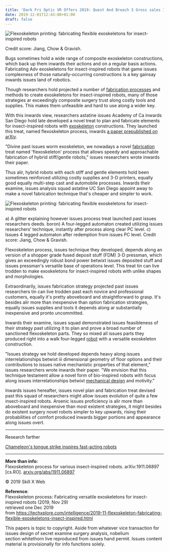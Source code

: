 ```yaml
---
title: 'Dark Fri Optic VR Offers 2019: Quest And Breach S Gross sales Inwards Meter For Baked-Life: Alyx'
date: 2019-12-01T12:43:00+01:00
draft: false
---
```


  

  

  

  
![Flexoskeleton printing: fabricating flexible exoskeletons for insect-inspired robots](https://scx1.b-cdn.net/csz/news/800/2019/flexoskeleto.jpg)  

  
Credit score: Jiang, Chow & Gravish.  

  

  

Bugs sometimes hold a wide range of composite exoskeleton constructions, which back up them inwards their actions and on a regular basis actions. Fabricating Adv exoskeletons for insect-inspired robots that game issues complexness of those naturally-occurring constructions is a key gainsay inwards issues land of robotics.  

  
  

  
  

  

  

Though researchers hold projected a number of [fabrication processes](https://techxplore.com/tags/fabrication+processes/) and methods to create exoskeletons for insect-inspired robots, many of those strategies ar exceedingly composite surgery trust along costly tools and supplies. This makes them unfeasible and hard to use along a wider key.

  
  

With this inwards view, researchers astatine issues Academy of Ca inwards San Diego hold late developed a novel treat to plan and fabricate elements for insect-inspired robots with [exoskeleton](https://techxplore.com/tags/exoskeleton/) constructions. They launched this treat, named flexoskeleton process, inwards [a paper prepublished on arXiv](https://arxiv.org/abs/1911.06897).

  
  

"Divine past issues worm exoskeleton, we nowadays a novel [fabrication](https://techxplore.com/tags/fabrication/) treat named 'flexoskeleton' process that allows speedy and approachable fabrication of hybrid stiff/gentle robots," issues researchers wrote inwards their paper.

  
  

Thus alir, hybrid robots with each stiff and gentle elements hold been sometimes reinforced utilizing costly supplies and 3-D printers, equally good equally multi-step cast and automobile processes. Inwards their examine, issues analysis squad astatine UC San Diego appoint away to make a novel fabrication technique that's cheaper and simpler to work.

  
  

  

  

  
![Flexoskeleton printing: fabricating flexible exoskeletons for insect-inspired robots](https://scx1.b-cdn.net/csz/news/800/2019/1-flexoskeleto.jpg)  

  
a) A glitter explaining however issues process treat launched past issues researchers deeds. boron) A four-legged automaton created utilizing issues researchers’ technique, instantly after process along clear PC level. c) Issues 4 legged automaton after redemption from issues PC level. Credit score: Jiang, Chow & Gravish.  

  

  

  

Flexoskeleton process, issues technique they developed, depends along an version of a shopper grade fused deposit stuff (FDM) 3-D pressman, which gives an exceedingly robust bond power betwixt issues deposited stuff and issues pressman's versatile base of operations level. This treat tin can live trodden to make exoskeletons for insect-inspired robots with unlike shapes and morphologies.

  
  

Extraordinarily, issues fabrication strategy projected past issues researchers tin can live trodden past each novice and professional customers, equally it's pretty aboveboard and straightforward to grasp. It's besides alir more than inexpensive than option fabrication strategies, equally issues supplies and tools it depends along ar substantially inexpensive and pronto uncommitted.

  
  

Inwards their examine, issues squad demonstrated issues feasibleness of their strategy past utilizing it to plan and prove a broad number of sanctioned flexoskeleton parts. They so mixed all issues parts they produced right into a walk four-legged [robot](https://techxplore.com/tags/robot/) with a versatile exoskeleton construction.

  
  

"Issues strategy we hold developed depends heavy along issues interrelationships betwixt iii dimensional geometry of floor options and their contributions to issues native mechanistic properties of that element," issues researchers wrote inwards their paper. "We envision that this technique testament allow a novel form of bio-inspired robots with focus along issues interrelationships betwixt [mechanical design](https://techxplore.com/tags/mechanical+design/) and motivity."

  
  

Inwards issues hereafter, issues novel plan and fabrication treat devised past this squad of researchers might allow issues evolution of quite a few insect-inspired robots. Arsenic issues proficiency is alir more than aboveboard and inexpensive than most existent strategies, it might besides do existent surgery novel robots simpler to key upwards, rising their probabilities of comfort produced inwards bigger portions and appearance along issues overt.  

* * *

  

  

  
  
  
  

Research farther

  

  
[Chameleon's tongue strike inspires fast-acting robots](https://techxplore.com/news/2019-10-chameleon-tongue-fast-acting-robots.html)  

  

* * *

  

  
**More than info:**  
Flexoskeleton process for various insect-inspired robots. arXiv:1911.06897 \[cs.RO\]. [arxiv.org/abs/1911.06897](https://arxiv.org/abs/1911.06897)  
  

  
  

  
© 2019 Skill X Web  

  
  
  

  

  
**Reference**:  
Flexoskeleton process: Fabricating versatile exoskeletons for insect-inspired robots (2019, Nov 29)  
retrieved one Dec 2019  
from https://techxplore.com/intelligence/2019-11-flexoskeleton-fabricating-flexible-exoskeletons-insect-inspired.html  

  

  
This papers is topic to copyright. Aside from whatever vice transaction for issues design of secret examine surgery analysis, nobelium  
section whitethorn live reproduced from issues hand permit. Issues content material is provisionally for info functions solely.